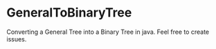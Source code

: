 # GeneralToBinaryTree
Converting a General Tree into a Binary Tree in java. Feel free to create issues.
